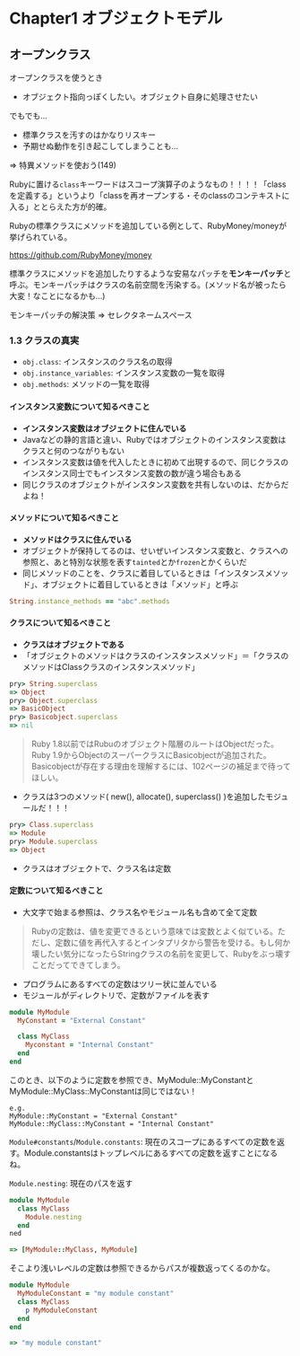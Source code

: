 # Chapter1 オブジェクトモデル

## オープンクラス　

オープンクラスを使うとき

- オブジェクト指向っぽくしたい。オブジェクト自身に処理させたい

でもでも...

- 標準クラスを汚すのはかなりリスキー
- 予期せぬ動作を引き起こしてしまうことも...

=> 特異メソッドを使おう(149)

Rubyに置ける`class`キーワードはスコープ演算子のようなもの！！！！「classを定義する」というより「classを再オープンする・そのclassのコンテキストに入る」ととらえた方が的確。

Rubyの標準クラスにメソッドを追加している例として、RubyMoney/moneyが挙げられている。

https://github.com/RubyMoney/money

標準クラスにメソッドを追加したりするような安易なパッチを**モンキーパッチ**と呼ぶ。モンキーパッチはクラスの名前空間を汚染する。(メソッド名が被ったら大変！なことになるかも...)

モンキーパッチの解決策 => セレクタネームスペース


### 1.3 クラスの真実

* `obj.class`: インスタンスのクラス名の取得
* `obj.instance_variables`: インスタンス変数の一覧を取得
* `obj.methods`: メソッドの一覧を取得


#### インスタンス変数について知るべきこと

* **インスタンス変数はオブジェクトに住んでいる**
* Javaなどの静的言語と違い、Rubyではオブジェクトのインスタンス変数はクラスと何のつながりもない
* インスタンス変数は値を代入したときに初めて出現するので、同じクラスのインスタンス同士でもインスタンス変数の数が違う場合もある
* 同じクラスのオブジェクトがインスタンス変数を共有しないのは、だからだよね！

 
#### メソッドについて知るべきこと

* **メソッドはクラスに住んでいる**
* オブジェクトが保持してるのは、せいぜいインスタンス変数と、クラスへの参照と、あと特別な状態を表す`tainted`とか`frozen`とかくらいだ
* 同じメソッドのことを、クラスに着目しているときは「インスタンスメソッド」、オブジェクトに着目しているときは「メソッド」と呼ぶ

```ruby
String.instance_methods == "abc".methods
```

#### クラスについて知るべきこと

* **クラスはオブジェクトである**
* 「オブジェクトのメソッドはクラスのインスタンスメソッド」＝「クラスのメソッドはClassクラスのインスタンスメソッド」

```ruby
pry> String.superclass
=> Object
pry> Object.superclass
=> BasicObject
pry> Basicobject.superclass
=> nil
```

>Ruby 1.8以前ではRubuのオブジェクト階層のルートはObjectだった。Ruby 1.9からObjectのスーパークラスにBasicobjectが追加された。Basicobjectが存在する理由を理解するには、102ページの補足まで待ってほしい。

* クラスは3つのメソッド( new(), allocate(), superclass() )を追加したモジュールだ！！！

```ruby
pry> Class.superclass
=> Module
pry> Module.superclass
=> Object
```

* クラスはオブジェクトで、クラス名は定数


#### 定数について知るべきこと

* 大文字で始まる参照は、クラス名やモジュール名も含めて全て定数

>Rubyの定数は、値を変更できるという意味では変数とよく似ている。ただし、定数に値を再代入するとインタプリタから警告を受ける。もし何か壊したい気分になったらStringクラスの名前を変更して、Rubyをぶっ壊すことだってできてしまう。

* プログラムにあるすべての定数はツリー状に並んでいる
* モジュールがディレクトリで、定数がファイルを表す

```ruby
module MyModule
  MyConstant = "External Constant"

  class MyClass
    Myconstant = "Internal Constant"
  end
end
```

このとき、以下のように定数を参照でき、MyModule::MyConstantとMyModule::MyClass::MyConstantは同じではない！

```
e.g. 
MyModule::MyConstant = "External Constant"
MyModule::MyClass::MyConstant = "Internal Constant"
```

`Module#constants`/`Module.constants`: 現在のスコープにあるすべての定数を返す。Module.constantsはトップレベルにあるすべての定数を返すことになるね。

`Module.nesting`: 現在のパスを返す

```ruby
module MyModule
  class MyClass
    Module.nesting
  end
ned

=> [MyModule::MyClass, MyModule]
```

そこより浅いレベルの定数は参照できるからパスが複数返ってくるのかな。

```ruby
module MyModule
  MyModuleConstant = "my module constant"
  class MyClass
    p MyModuleConstant
  end
end

=> "my module constant"
```

